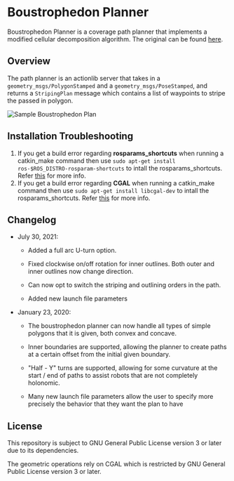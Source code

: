 # Boustrophedon Planner
Boustrophedon Planner is a coverage path planner that implements a modified cellular decomposition algorithm. The original can be found [here](https://www.ncbi.nlm.nih.gov/pmc/articles/PMC6806237/).

## Overview
The path planner is an actionlib server that takes in a `geometry_msgs/PolygonStamped` and a `geometry_msgs/PoseStamped`,
and returns a `StripingPlan` message which contains a list of waypoints to stripe the passed in polygon.

![Sample Boustrophedon Plan](half-y-turn-concave.png)

## Installation Troubleshooting

 1. If you get a build error regarding **rosparams_shortcuts** when running a catkin_make command then use `sudo apt-get install ros-$ROS_DISTRO-rosparam-shortcuts` to intall the rosparams_shortcuts. Refer [this](https://github.com/PickNikRobotics/rosparam_shortcuts) for more info.
 2. If you get a build error regarding **CGAL** when running a catkin_make command then use `sudo apt-get install libcgal-dev` to intall the rosparams_shortcuts. Refer [this](https://www.cgal.org/download/linux.html) for more info.

## Changelog

- July 30, 2021:
  - Added a full arc U-turn option.
  - Fixed clockwise on/off rotation for inner outlines. Both outer and inner outlines now change direction.

  - Can now opt to switch the striping and outlining orders in the path.

  - Added new launch file parameters


- January 23, 2020:
  - The boustrophedon planner can now handle all types of simple polygons that it is given, both convex and concave.
  - Inner boundaries are supported, allowing the planner to create paths at a certain offset from the initial given boundary.

  - "Half - Y" turns are supported, allowing for some curvature at the start / end of paths to assist robots that are not completely holonomic.

  - Many new launch file parameters allow the user to specify more precisely the behavior that they want the plan to have

## License

This repository is subject to GNU General Public License version 3 or later due to its dependencies.

The geometric operations rely on CGAL which is restricted by GNU General Public License version 3 or later.

